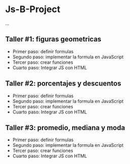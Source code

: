 # Js-B-Project

...

## Taller #1: figuras geometricas

- Primer paso: definir formulas
- Segundo paso: implementar la formula en JavaScript
- Tercer paso: crear funciones
- Cuarto paso: Integrar JS con HTML

## Taller #2: porcentajes y descuentos

- Primer paso: definir formulas
- Segundo paso: implementar la formula en JavaScript
- Tercer paso: crear funciones
- Cuarto paso: Integrar JS con HTML

## Taller #3: promedio, mediana y moda

- Primer paso: definir formulas
- Segundo paso: implementar la formula en JavaScript
- Tercer paso: crear funciones
- Cuarto paso: Integrar JS con HTML
